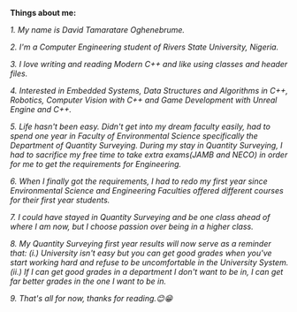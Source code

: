 __Things about me:__

*1. My name is David Tamaratare Oghenebrume.*

*2. I'm a Computer Engineering student of Rivers State University, Nigeria.*

*3. I love writing and reading Modern C++ and like using classes and header files.*

*4. Interested in Embedded Systems, Data Structures and Algorithms in C++, Robotics, Computer Vision with C++ and Game Development with Unreal Engine and C++.*

*5. Life hasn't been easy. Didn't get into my dream faculty easily, had to spend one year in Faculty of Environmental Science specifically the Department of Quantity Surveying. During my stay in Quantity Surveying, I had to sacrifice my free time to take extra exams(JAMB and NECO) in order for me to get the requirements for Engineering.*

*6. When I finally got the requirements, I had to redo my first year since Environmental Science and Engineering Faculties offered different courses for their first year students.*

*7. I could have stayed in Quantity Surveying and be one class ahead of where I am now, but I choose passion over being in a higher class.*

*8. My Quantity Surveying first year results will now serve as a reminder that: (i.) University isn't easy but you can get good grades when you've start working hard and refuse to be uncomfortable in the University System. (ii.) If I can get good grades in a department I don't want to be in, I can get far better grades in the one I want to be in.*

*9. That's all for now, thanks for reading.😊😁*
